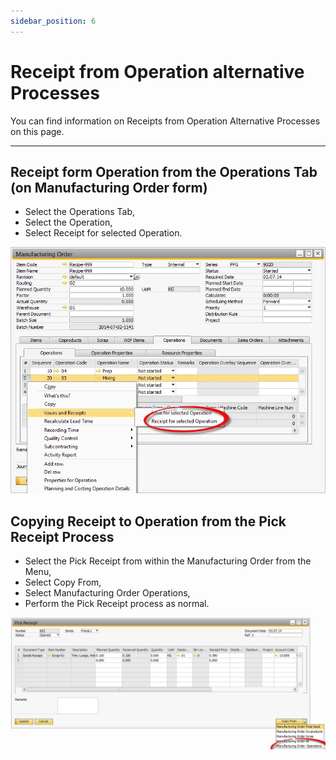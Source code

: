 ```yaml
---
sidebar_position: 6
---
```


# Receipt from Operation alternative Processes

You can find information on Receipts from Operation Alternative Processes on this page.

---

## Receipt form Operation from the Operations Tab (on Manufacturing Order form)

- Select the Operations Tab,
- Select the Operation,
- Select Receipt for selected Operation.

![Receipt for selected Operation](./media/receipt-from-operation-alternative-processes/receipt-for-selected-operation.webp)

## Copying Receipt to Operation from the Pick Receipt Process

- Select the Pick Receipt from within the Manufacturing Order from the Menu,
- Select Copy From,
- Select Manufacturing Order Operations,
- Perform the Pick Receipt process as normal.

![Manufacturing Order Operations](./media/receipt-from-operation-alternative-processes/manufacturing-order-operations.webp)
